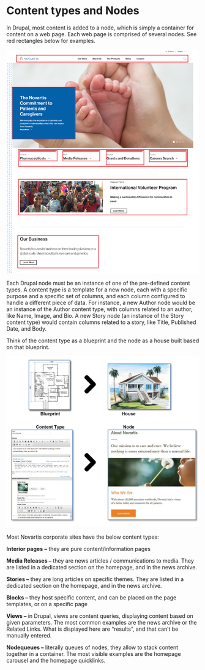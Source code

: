 # Content types and Nodes

In Drupal, most content is added to a node, which is simply a container for content on a web page. Each web page is comprised of several nodes. See red rectangles below for examples.

![](../.gitbook/assets/content1%20%281%29.png)

Each Drupal node must be an instance of one of the pre-defined content types. A content type is a template for a new node, each with a specific purpose and a specific set of columns, and each column configured to handle a different piece of data. For instance, a new Author node would be an instance of the Author content type, with columns related to an author, like Name, Image, and Bio. A new Story node \(an instance of the Story content type\) would contain columns related to a story, like Title, Published Date, and Body.


Think of the content type as a blueprint and the node as a house built based on that blueprint.



![](../.gitbook/assets/content2.png)



Most Novartis corporate sites have the below content types:

**Interior pages** **–** they are pure content/information pages
  
**Media Releases –** they are news articles / communications to media. They are listed in a dedicated section on the homepage, and in the news archive.
  
**Stories –** they are long articles on specific themes. They are listed in a dedicated section on the homepage, and in the news archive.
  
**Blocks –** they host specific content, and can be placed on the page templates, or on a specific page
  
**Views –** in Drupal, views are content queries, displaying content based on given parameters. The most common examples are the news archive or the Related Links. What is displayed here are “results”, and that can’t be manually entered.
  
**Nodequeues –** literally queues of nodes, they allow to stack content together in a container. The most visible examples are the homepage carousel and the homepage quicklinks.

